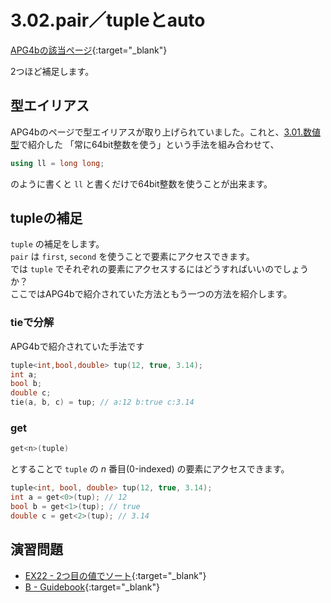 # 3.02.pair／tupleとauto

[APG4bの該当ページ](https://atcoder.jp/contests/APG4b/tasks/APG4b_z){:target="_blank"}

2つほど補足します。

## 型エイリアス

APG4bのページで型エイリアスが取り上げられていました。これと、[3.01.数値型](../3-1/index.md)で紹介した 「常に64bit整数を使う」という手法を組み合わせて、

```cpp
using ll = long long;
```

のように書くと `ll` と書くだけで64bit整数を使うことが出来ます。

## tupleの補足

`tuple` の補足をします。  
`pair` は `first`, `second` を使うことで要素にアクセスできます。  
では `tuple` でそれぞれの要素にアクセスするにはどうすればいいのでしょうか？  
ここではAPG4bで紹介されていた方法ともう一つの方法を紹介します。

### tieで分解

APG4bで紹介されていた手法です

```cpp
tuple<int,bool,double> tup(12, true, 3.14);
int a;
bool b;
double c;
tie(a, b, c) = tup; // a:12 b:true c:3.14
```

### get

```cpp
get<n>(tuple)
```

とすることで `tuple` の $n$ 番目(0-indexed) の要素にアクセスできます。

```cpp
tuple<int, bool, double> tup(12, true, 3.14);
int a = get<0>(tup); // 12
bool b = get<1>(tup); // true
double c = get<2>(tup); // 3.14
```

## 演習問題

- [EX22 - 2つ目の値でソート](https://atcoder.jp/contests/apg4b/tasks/APG4b_ca){:target="_blank"}
- [B - Guidebook](https://atcoder.jp/contests/abc128/tasks/abc128_b){:target="_blank"}
